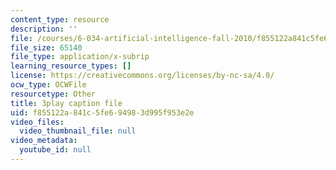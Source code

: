 ```yaml
---
content_type: resource
description: ''
file: /courses/6-034-artificial-intelligence-fall-2010/f855122a841c5fe694983d995f953e2e_6nDqY8MPLDM.vtt
file_size: 65140
file_type: application/x-subrip
learning_resource_types: []
license: https://creativecommons.org/licenses/by-nc-sa/4.0/
ocw_type: OCWFile
resourcetype: Other
title: 3play caption file
uid: f855122a-841c-5fe6-9498-3d995f953e2e
video_files:
  video_thumbnail_file: null
video_metadata:
  youtube_id: null
---
```


